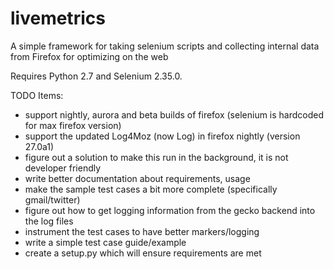 livemetrics
===========

A simple framework for taking selenium scripts and collecting internal
data from Firefox for optimizing on the web

Requires Python 2.7 and Selenium 2.35.0.

TODO Items:
* support nightly, aurora and beta builds of firefox (selenium is hardcoded for max firefox version)
* support the updated Log4Moz (now Log) in firefox nightly (version 27.0a1)
* figure out a solution to make this run in the background, it is not developer friendly
* write better documentation about requirements, usage
* make the sample test cases a bit more complete (specifically gmail/twitter)
* figure out how to get logging information from the gecko backend into the log files
* instrument the test cases to have better markers/logging
* write a simple test case guide/example
* create a setup.py which will ensure requirements are met
